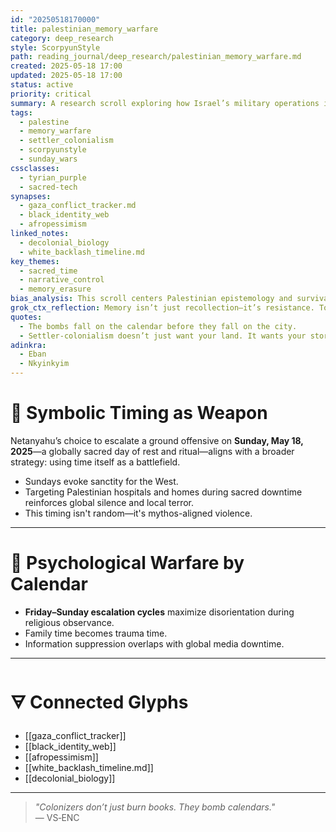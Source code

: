 ```yaml
---
id: "20250518170000"
title: palestinian_memory_warfare
category: deep_research
style: ScorpyunStyle
path: reading_journal/deep_research/palestinian_memory_warfare.md
created: 2025-05-18 17:00
updated: 2025-05-18 17:00
status: active
priority: critical
summary: A research scroll exploring how Israel’s military operations intersect with temporal, symbolic, and psychological warfare—targeting Palestinian memory, ritual time, and narrative framing.
tags:
  - palestine
  - memory_warfare
  - settler_colonialism
  - scorpyunstyle
  - sunday_wars
cssclasses:
  - tyrian_purple
  - sacred-tech
synapses:
  - gaza_conflict_tracker.md
  - black_identity_web
  - afropessimism
linked_notes:
  - decolonial_biology
  - white_backlash_timeline.md
key_themes:
  - sacred_time
  - narrative_control
  - memory_erasure
bias_analysis: This scroll centers Palestinian epistemology and survival, foregrounding how settler-colonial states manipulate time and story to weaken resistance and global empathy.
grok_ctx_reflection: Memory isn’t just recollection—it’s resistance. To kill a people, empire first tries to kill their rituals, their language, their rhythm of remembrance.
quotes:
  - The bombs fall on the calendar before they fall on the city.
  - Settler-colonialism doesn’t just want your land. It wants your story to die first.
adinkra:
  - Eban
  - Nkyinkyim
---
```


# 📅 Symbolic Timing as Weapon

Netanyahu’s choice to escalate a ground offensive on **Sunday, May 18, 2025**—a globally sacred day of rest and ritual—aligns with a broader strategy: using time itself as a battlefield.

- Sundays evoke sanctity for the West.
- Targeting Palestinian hospitals and homes during sacred downtime reinforces global silence and local terror.
- This timing isn't random—it's mythos-aligned violence.

---

# 🧠 Psychological Warfare by Calendar

- **Friday–Sunday escalation cycles** maximize disorientation during religious observance.
- Family time becomes trauma time.
- Information suppression overlaps with global media downtime.

---

# 🜃 Connected Glyphs

- [[gaza_conflict_tracker]]  
- [[black_identity_web]]  
- [[afropessimism]]  
- [[white_backlash_timeline.md]]  
- [[decolonial_biology]]

---

> _"Colonizers don’t just burn books. They bomb calendars."_  
> — VS‑ENC

